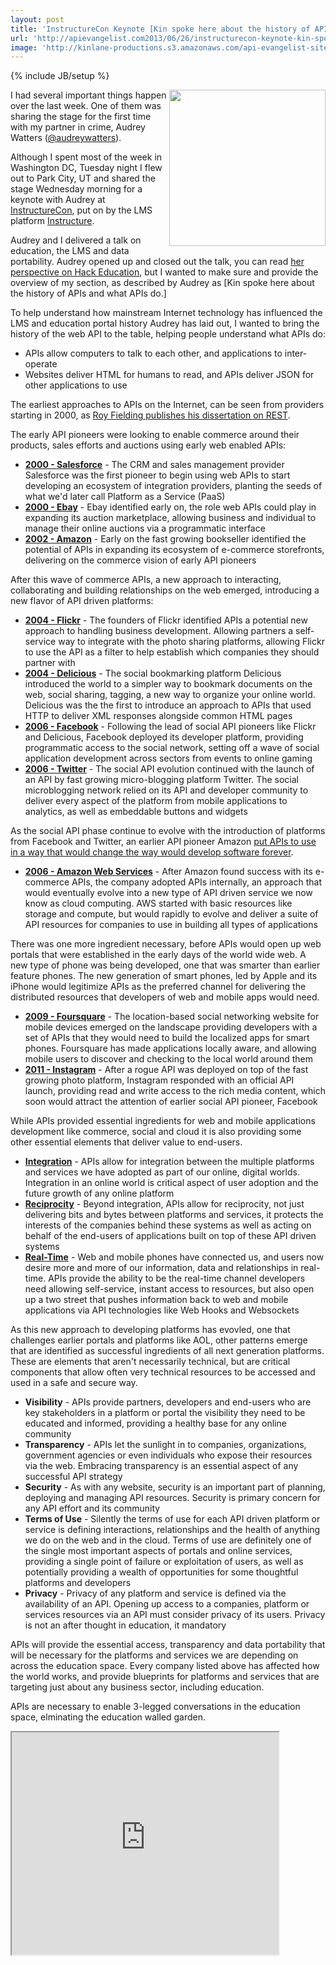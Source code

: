 ```yaml
---
layout: post
title: 'InstructureCon Keynote [Kin spoke here about the history of APIs and what APIs do ]'
url: 'http://apievangelist.com2013/06/26/instructurecon-keynote-kin-spoke-here-about-the-history-of-apis-and-what-apis-do/'
image: 'http://kinlane-productions.s3.amazonaws.com/api-evangelist-site/blog/instructurecon-keynote-utah.jpg'
---
```

{% include JB/setup %}
<p>
     <img src="https://s3.amazonaws.com/kinlane-productions/events/instructurecon-2013/instructurecon-keynote-utah.jpg"  width="250" align="right" />
</p>
<p>
     I had several important things happen over the last week. One of them was sharing the stage for the first time with my partner in crime, Audrey Watters (<a href="https://twitter.com/audreywatters">@audreywatters</a>).
</p>
<p>
     Although I spent most of the week in Washington DC, Tuesday night I flew out to Park City, UT and shared the stage Wednesday morning for a keynote with Audrey at <a title="InstructureCon" href="http://www.instructure.com/instructurecon">InstructureCon</a>, put on by the LMS platform <a title="LMS by Instructure" href="http://www.instructure.com/">Instructure</a>.
</p>
<p>
     Audrey and I delivered a talk on education, the LMS and data portability. Audrey opened up and closed out the talk, you can read <a href="http://hackeducation.com/2013/06/19/the-lms-as-portal-instructurecon/">her perspective on Hack Education</a>, but I wanted to make sure and provide the overview of my section, as described by Audrey as [Kin spoke here about the history of APIs and what APIs do.]
</p>
<p>
     To help understand how mainstream Internet technology has influenced the LMS and education portal history Audrey has laid out, I wanted to bring the history of the web API to the table, helping people understand what APIs do:
</p>
<ul >
     <li>APIs allow computers to talk to each other, and applications to inter-operate
     </li>
     <li>Websites deliver HTML for humans to read, and APIs deliver JSON for other applications to use
     </li>
</ul>
<p>
     The earliest approaches to APIs on the Internet, can be seen from providers starting in 2000, as <a href="http://www.ics.uci.edu/~fielding/pubs/dissertation/top.htm">Roy Fielding publishes his dissertation on REST</a>.
</p>
<p>
     The early API pioneers were looking to enable commerce around their products, sales efforts and auctions using early web enabled APIs:
</p>
<ul >
     <li>
          <strong><a title="History of Salesforce API" href="http://www.apievangelist.com/2011/01/28/history-of-apis-salesforce-com/">2000 - Salesforce</a></strong> - The CRM and sales management provider Salesforce was the first pioneer to begin using web APIs to start developing an ecosystem of integration providers, planting the seeds of what we'd later call Platform as a Service (PaaS)
     </li>
     <li>
          <strong><a title="History of Ebay API" href="http://www.apievangelist.com/2011/01/26/history-of-apis-ebay/">2000 - Ebay</a></strong> - Ebay identified early on, the role web APIs could play in expanding its auction marketplace, allowing business and individual to manage their online auctions via a programmatic interface
     </li>
     <li>
          <strong><a title="History of Amazon E-Commerce API" href="http://www.apievangelist.com/2011/01/28/history-of-apis-amazon-e-commerce/">2002 - Amazon</a></strong> - Early on the fast growing bookseller identified the potential of APIs in expanding its ecosystem of e-commerce storefronts, delivering on the commerce vision of early API pioneers
     </li>
</ul>
<p>
     After this wave of commerce APIs, a new approach to interacting, collaborating and building relationships on the web emerged, introducing a new flavor of API driven platforms:
</p>
<ul >
     <li>
          <strong><a title="History of Flickr API" href="/2011/02/09/history-of-apis-flickr-api/">2004 - Flickr</a></strong> - The founders of Flickr identified APIs a potential new approach to handling business development. Allowing partners a self-service way to integrate with the photo sharing platforms, allowing Flickr to use the API as a filter to help establish which companies they should partner with
     </li>
     <li>
          <strong><a title="History of Delicious API" href="/2013/06/09/history-of-apis-del-icio-us/">2004 - Delicious</a></strong> - The social bookmarking platform Delicious introduced the world to a simpler way to bookmark documents on the web, social sharing, tagging, a new way to organize your online world. Delicious was the the first to introduce an approach to APIs that used HTTP to deliver XML responses alongside common HTML pages
     </li>
     <li>
          <strong><a title="History of Facebook API" href="http://www.apievangelist.com/2011/01/28/history-of-apis-facebook-development-platform/">2006 - Facebook</a></strong> - Following the lead of social API pioneers like Flickr and Delicious, Facebook deployed its developer platform, providing programmatic access to the social network, setting off a wave of social application development across sectors from events to online gaming
     </li>
     <li>
          <strong><a href="http://www.apievangelist.com/2011/01/26/history-of-apis-twitter/">2006 - Twitter</a></strong> - The social API evolution continued with the launch of an API by fast growing micro-blogging platform Twitter. The social microblogging network relied on its API and developer community to deliver every aspect of the platform from mobile applications to analytics, as well as embeddable buttons and widgets
     </li>
</ul>
<p>
     As the social API phase continue to evolve with the introduction of platforms from Facebook and Twitter, an earlier API pioneer Amazon <a href="/2012/01/12/the-secret-to-amazons-success-internal-apis/">put APIs to use in a way that would change the way would develop software forever</a>.
</p>
<ul >
     <li>
          <strong><a href="http://www.apievangelist.com/2011/03/12/history-of-apis-amazon-s3/">2006 - Amazon Web Services</a></strong> - After Amazon found success with its e-commerce APIs, the company adopted APIs internally, an approach that would eventually evolve into a new type of API driven service we now know as cloud computing. AWS started with basic resources like storage and compute, but would rapidly to evolve and deliver a suite of API resources for companies to use in building all types of applications
     </li>
</ul>
<p>
     There was one more ingredient necessary, before APIs would open up web portals that were established in the early days of the world wide web. A new type of phone was being developed, one that was smarter than earlier feature phones. The new generation of smart phones, led by Apple and its iPhone would legitimize APIs as the preferred channel for delivering the distributed resources that developers of web and mobile apps would need.
</p>
<ul >
     <li>
          <strong><a title="History of Foursquare APIs" href="http://www.apievangelist.com/2011/03/11/history-of-apis-foursquare-api/">2009 - Foursquare</a></strong> - The location-based social networking website for mobile devices emerged on the landscape providing developers with a set of APIs that they would need to build the localized apps for smart phones. Foursquare has made applications locally aware, and allowing mobile users to discover and checking to the local world around them
     </li>
     <li>
          <strong><a title="History of Instagram API" href="http://www.apievangelist.com/2011/03/11/history-of-apis-instagram-api/">2011 - Instagram</a></strong> - After a rogue API was deployed on top of the fast growing photo platform, Instagram responded with an official API launch, providing read and write access to the rich media content, which soon would attract the attention of earlier social API pioneer, Facebook
     </li>
</ul>
<p>
     While APIs provided essential ingredients for web and mobile applications development like commerce, social and cloud it is also providing some other essential elements that deliver value to end-users.
</p>
<ul >
     <li>
          <strong><a title="API Integration" href="http://integration.apievangelist.com">Integration</a></strong> - APIs allow for integration between the multiple platforms and services we have adopted as part of our online, digital worlds. Integration in an online world is critical aspect of user adoption and the future growth of any online platform
     </li>
     <li>
          <strong><a title="API Reciprocity" href="http://reciprocity.apievangelist.com">Reciprocity</a></strong> - Beyond integration, APIs allow for reciprocity, not just delivering bits and bytes between platforms and services, it protects the interests of the companies behind these systems as well as acting on behalf of the end-users of applications built on top of these API driven systems
     </li>
     <li>
          <strong><a title="Real-Time APIs" href="http://realtime.apievangelist.com/">Real-Time</a></strong> - Web and mobile phones have connected us, and users now desire more and more of our information, data and relationships in real-time. APIs provide the ability to be the real-time channel developers need allowing self-service, instant access to resources, but also open up a two street that pushes information back to web and mobile applications via API technologies like Web Hooks and Websockets
     </li>
</ul>
<p>
     As this new approach to developing platforms has evovled, one that challenges earlier portals and platforms like AOL, other patterns emerge that are identified as successful ingredients of all next generation platforms. These are elements that aren't necessarily technical, but are critical components that allow often very technical resources to be accessed and used in a safe and secure way.
</p>
<ul >
     <li>
          <strong>Visibility</strong> - APIs provide partners, developers and end-users who are key stakeholders in a platform or portal the visibility they need to be educated and informed, providing a healthy base for any online community
     </li>
     <li>
          <strong>Transparency</strong> - APIs let the sunlight in to companies, organizations, government agencies or even individuals who expose their resources via the web. Embracing transparency is an essential aspect of any successful API strategy
     </li>
     <li>
          <strong>Security</strong> - As with any website, security is an important part of planning, deploying and managing API resources. Security is primary concern for any API effort and its community
     </li>
     <li>
          <strong>Terms of Use</strong> - Silently the terms of use for each API driven platform or service is defining interactions, relationships and the health of anything we do on the web and in the cloud. Terms of use are definitely one of the single most important aspects of portals and online services, providing a single point of failure or exploitation of users, as well as potentially providing a wealth of opportunities for some thoughtful platforms and developers
     </li>
     <li>
          <strong>Privacy</strong> - Privacy of any platform and service is defined via the availability of an API. Opening up access to a companies, platform or services resources via an API must consider privacy of its users. Privacy is not an after thought in education, it mandatory
     </li>
</ul>
<p>
     APIs will provide the essential access, transparency and data portability that will be necessary for the platforms and services we are depending on across the education space. Every company listed above has affected how the world works, and provide blueprints for platforms and services that are targeting just about any business sector, including education.
</p>
<p>
     APIs are necessary to enable 3-legged conversations in the education space, elminating the education walled garden.
</p>
<p>
     <iframe src="http://www.slideshare.net/slideshow/embed_code/23199844" width="427" height="356"></iframe>
</p>
